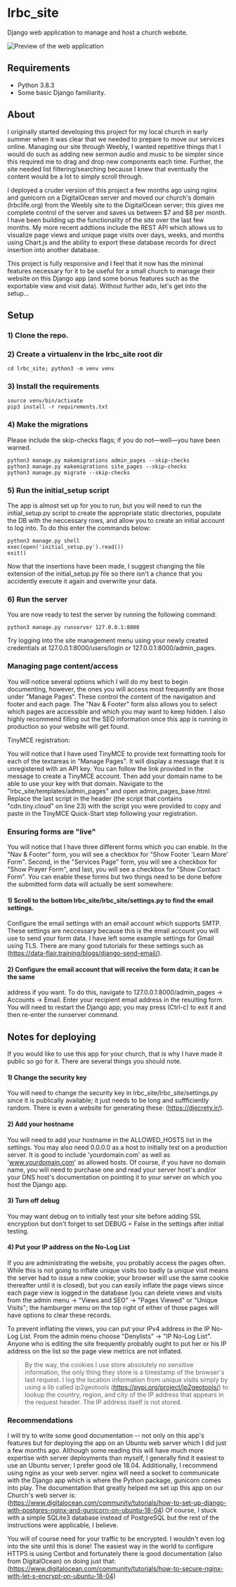 # lrbc_site
Django web application to manage and host a church website.

![Preview of the web application](./screenshots/preview.png)

## Requirements

- Python 3.8.3
- Some basic Django familiarity.

## About

I originally started developing this project for my local church in early summer
when it was clear that we needed to prepare to move our services online. Managing
our site through Weebly, I wanted repetitive things that I would do such as adding
new sermon audio and music to be simpler since this required me to drag and drop
new components each time. Further, the site needed list filtering/searching because
I knew that eventually the content would be a lot to simply scroll through.

I deployed a cruder version of this project a few months ago using nginx and gunicorn
on a DigitalOcean server and moved our church's domain (lrbclife.org) from the Weebly
site to the DigitalOcean server; this gives me complete control of the server and saves
us between $7 and $8 per month. I have been building up the functionality of the site
over the last few months. My more recent addtions include the REST API which allows us
to visualize page views and unique page visits over days, weeks, and months using
Chart.js and the ability to export these database records for direct insertion into
another database.

This project is fully responsive and I feel that it now has the minimal features
necessary for it to be useful for a small church to manage their website on this
Django app (and some bonus features such as the exportable view and visit data).
Without further ado, let's get into the setup...

## Setup

### 1) Clone the repo.

### 2) Create a virtualenv in the lrbc_site root dir
    cd lrbc_site; python3 -m venv venv

### 3) Install the requirements
    source venv/bin/activate
    pip3 install -r requirements.txt

### 4) Make the migrations
Please include the skip-checks flags; if you do not—well—you have
been warned.

    python3 manage.py makemigrations admin_pages --skip-checks
    python3 manage.py makemigrations site_pages --skip-checks
    python3 manage.py migrate --skip-checks

### 5) Run the initial_setup script
The app is almost set up for you to run, but you will need to run the
initial_setup.py script to create the appropriate static directories,
populate the DB with the neccessary rows, and allow you to create an
initial account to log into. To do this enter the
commands below:

    python3 manage.py shell
    exec(open('initial_setup.py').read())
    exit()

Now that the insertions have been made, I suggest changing the file
extension of the initial_setup.py file so there isn't a chance
that you accidently execute it again and overwrite your data.

### 6) Run the server
You are now ready to test the server by running the following command:

    python3 manage.py runserver 127.0.0.1:8000

Try logging into the site management menu using your newly created
credentials at 127.0.0.1:8000/users/login or 127.0.0.1:8000/admin_pages.


### Managing page content/access

You will notice several options which I will do my best to begin documenting,
however, the ones you will access most frequently are those under "Manage Pages".
These control the content of the navigation and footer and each page. The "Nav &
Footer" form also allows you to select which pages are accessible and which
you may want to keep hidden. I also highly recommend filling out the SEO information
once this app is running in production so your website will get found.

TinyMCE registration:

You will notice that I have used TinyMCE to provide text formatting tools for each
of the textareas in "Manage Pages". It will display a message that it is unregistered
with an API key. You can follow the link provided in the message to create a TinyMCE
account. Then add your domain name to be able to use your key with that domain.
Navigate to the "lrbc_site/templates/admin_pages" and open admin_pages_base.html:
Replace the last script in the header (the script that contains "cdn.tiny.cloud" on
line 23) with the script you were provided to copy and paste in the TinyMCE Quick-Start
step following your registration.


### Ensuring forms are "live"

You will notice that I have three different forms which you can enable. In the
"Nav & Footer" form, you will see a checkbox for "Show Footer 'Learn More' Form".
Second, in the "Services Page" form, you will see a checkbox for "Show Prayer Form",
and last, you will see a checkbox for "Show Contact Form". You can enable these forms
but two things need to be done before the submitted form data will actually be sent
somewhere:

#### 1) Scroll to the bottom lrbc_site/lrbc_site/settings.py to find the email settings.
Configure the email settings with an email account which supports SMTP. These settings
are neccessary because this is the email account you will use to send your form data.
I have left some example settings for Gmail using TLS. There are many good tutorials
for these settings such as (https://data-flair.training/blogs/django-send-email/).

#### 2) Configure the email account that will receive the form data; it can be the same
address if you want. To do this, navigate to 127.0.0.1:8000/admin_pages -> Accounts
 -> Email. Enter your recipient email address in the resulting form. You will need
 to restart the Django app; you may press (Ctrl-c) to exit it and then re-enter the
 runserver command.


## Notes for deploying

If you would like to use this app for your church, that is why I have made it public
so go for it. There are several things you should note.

#### 1) Change the security key

You will need to change the security key in lrbc_site/lrbc_site/settings.py since it
is publically available; it just needs to be long and suffficiently random. There is
even a website for generating these: (https://djecrety.ir/).

#### 2) Add your hostname

You will need to add your hostname in the ALLOWED_HOSTS list in the settings. You may
also need 0.0.0.0 as a host to initially test on a production server. It is good to
include 'yourdomain.com' as well as 'www.yourdomain.com' as allowed hosts. Of course,
if you have no domain name, you will need to purchase one and read your server host's
and/or your DNS host's documentation on pointing it to your server on which you host
the Django app.

#### 3) Turn off debug

You may want debug on to initially test your site before adding SSL encryption but
don't forget to set DEBUG = False in the settings after initial testing.

#### 4) Put your IP address on the No-Log List

If you are administrating the website, you probably access the pages often. While this
is not going to inflate unique visits too badly (a *unique* visit means the server had
to issue a new cookie; your browser will use the same cookie thereafter until it is
closed), but you can easily inflate the page views since each page view is logged in
the database (you can delete views and visits from the admin menu -> "Views and SEO" ->
"Pages Viewed" or "Unique Visits"; the hamburger menu on the top right of either
of those pages will have options to clear these records.

To prevent inflating the views, you can put your IPv4 address in the IP No-Log List.
From the admin menu choose "Denylists" -> "IP No-Log List". Anyone who is editing 
the site frequently probably ought to put her or his IP address on the list so
the page view metrics are not inflated.

> By the way, the cookies I use store absolutely no sensitive information,
> the only thing they store is a timestamp of the browser's last request.
> I log the location information from unique visits simply by using a lib
> called ip2geotools (https://pypi.org/project/ip2geotools/) to lookup
> the country, region, and city of the IP address that appears in the
> request header. The IP address itself is not stored.

### Recommendations

I will try to write some good documentation -- not only on this app's features but for
deploying the app on an Ubuntu web server which I did just a few months ago. Although some
reading this will have much more expertise with server deployments than myself, I generally
find it easiest to use an Ubuntu server; I prefer good ole 18.04. Additionally, I recommend
using nginx as your web server. nginx will need a socket to communicate with the Django app
which is where the Python package, gunicorn comes into play. The documentation that greatly
helped me set up this app on our Church's web server is:
(https://www.digitalocean.com/community/tutorials/how-to-set-up-django-with-postgres-nginx-and-gunicorn-on-ubuntu-18-04)
Of course, I stuck with a simple SQLite3 database instead of PostgreSQL but the rest of the
instructions were applicable, I believe.

You will of course need for your traffic to be encrypted. I wouldn't even log into the site until
this is done! The easiest way in the world to configure HTTPS is using Certbot and fortunately
there is good documentation (also from DigitalOcean) on doing just that:
(https://www.digitalocean.com/community/tutorials/how-to-secure-nginx-with-let-s-encrypt-on-ubuntu-18-04)


